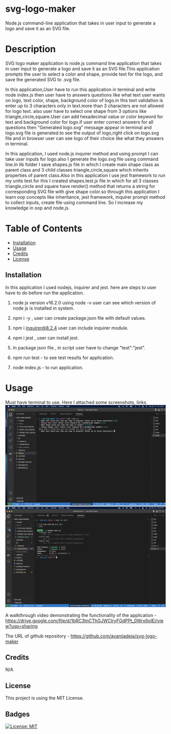 # svg-logo-maker
Node.js command-line application that takes in user input to generate a logo and save it as an SVG file.

# Description
SVG logo maker application is node.js command line application that takes in user input to generate a logo and save it as an SVG file.This application prompts the user to select a color and shape, provide text for the logo, and save the generated SVG to .svg file.

In this application,User have to run this application in terminal and write node index.js then user have to answers questions like what text user wants on logo, text color, shape, background color of logo.in this text validation is enter up to 3 characters only in text.more than 3 characters are not allowed for logo text. also user have to select one shape from 3 options like triangle,circle,square.User can add hexadecimal value or color keyword for text and background color for logo.if user enter correct answers for all questions then "Generated logo.svg" message appear in terminal and logo.svg file is generated.to see the output of logo,right click on logo.svg file and in browser user can see logo of their choice like what they answers in terminal.

In this application, I used node.js inquirer method and using prompt I can take user inputs for logo.also I generate the logo.svg file using command line.In lib folder I save shapes.js file in which I create main shape class as parent class and 3 child classes triangle,circle,square which inherits properties of parent class.Also in this application I use jest framework to run my units test.for this I created shapes.test.js file in which for all 3 classes triangle,circle and square have render() method that returns a string for corresponding SVG file with give shape color.so through this application I learn oop concepts like inheritance, jest framework, inquirer prompt method to collect inputs, create file using command line. So I increase my knowledge in oop and node.js.

# Table of Contents
- [Installation](#installation)
- [Usage](#usage)
- [Credits](#credits)
- [License](#license)


## Installation
In this application I used nodejs, inquirer and jest. here are steps to user have to do before run the application.

1. node js version v16.2.0 using node -v user can see which version of node js is installed in system.

2. npm i -y , user can create package.json file with default values.

3. npm i inquirer@8.2.4 user can include inquirer module.

4. npm i jest , user can install jest.

5. In package json file , in script user have to change "test":"jest".

6. npm run test - to see test results for application.

7. node index.js - to run application.

# Usage

Must have terminal to use.
Here I attached some screenshots, links.
![validation for text on logo](./Assets/validation%20error%20for%20text.png)
![npm run test](./Assets/npm%20run%20test.png)




A walkthrough video demonstrating the functionality of the application - https://drive.google.com/file/d/1bRC3tnCThGJWCIryFGdPPt_0Wrx6oIEj/view?usp=sharing

The URL of github repository - https://github.com/avanijadeja/svg-logo-maker



## Credits
N/A

## License
This project is using the MIT License.

## Badges
[![License: MIT](https://img.shields.io/badge/License-MIT-yellow.svg)](https://opensource.org/licenses/MIT)

